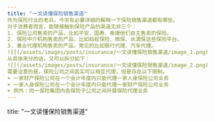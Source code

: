 ```yaml
---
title: "一文读懂保险销售渠道"
作为保险行业的老兵，今天有必要详细的解释一下保险销售渠道都有哪些。
对于消费者而言，能够接触到保险产品的渠道无非三个：
1. 保险公司售卖的产品，比如平安、国寿、泰康他们自主售卖的保险。
2. 保险中介机构售卖的产品，比如蚂蚁保险、微保、水滴保这些保险平台。
3. 兼业代理机构售卖的产品，常见的比如银行代理、汽车代理。
![](/assets/images/posts/insurance/一文读懂保险销售渠道/image_1.png)
从具体来分的话，又可以拆分如下：
![](/assets/images/posts/insurance/一文读懂保险销售渠道/image_2.png)
需要注意的是，保险公司之间其实可以相互代理，但是存在以下限制。
+ 一家财产保险公司在一个会计年度内只能代理一家人身保险公司业务
+ 一家人身保险公司在一个会计年度内只能代理一家财产保险公司业务
+ 例外：同一保险集团内各保险子公司之间开展保险代理业务
---
```

title: "一文读懂保险销售渠道"


